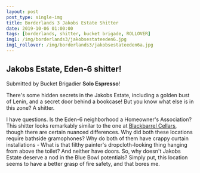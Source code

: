 ```yaml
---
layout: post
post_type: single-img
title: Borderlands 3 Jakobs Estate Shitter
date: 2019-10-06 01:00:00
tags: [borderlands, shitter, bucket brigade, ROLLOVER]
img1: /img/borderlands3/jakobsestateeden6.jpg
img1_rollover: /img/borderlands3/jakobsestateeden6a.jpg
---
```

## Jakobs Estate, Eden-6 shitter!

Submitted by Bucket Brigadier **Solo Espresso**!

There's some hidden secrets in the Jakobs Estate, including a golden bust of Lenin, and a secret door behind a bookcase! But you know what else is in this zone? A shitter.

I have questions. Is the Eden-6 neighborhood a Homeowner's Association? This shitter looks remarkably similar to the one at [Blackbarrel Cellars](https://gaming-thrones.com/2019/09/30/Blackbarrel-Cellar.html), though there are certain nuanced differences. Why did both these locations require bathside gramophones? Why do both of them have crappy curtain installations - What is that filthy painter's dropcloth-looking thing hanging from above the toilet? And neither have doors. So, why doesn't Jakobs Estate deserve a nod in the Blue Bowl potentials? Simply put, this location seems to have a better grasp of fire safety, and that bores me. 
